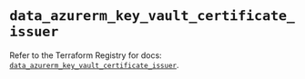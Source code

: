 # `data_azurerm_key_vault_certificate_issuer`

Refer to the Terraform Registry for docs: [`data_azurerm_key_vault_certificate_issuer`](https://registry.terraform.io/providers/hashicorp/azurerm/3.102.0/docs/data-sources/key_vault_certificate_issuer).
